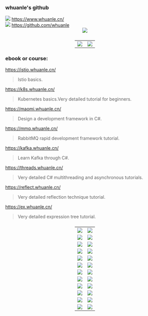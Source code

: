 ### whuanle's github

<div>
<a href="https://www.whuanle.cn/"><img src="https://img.shields.io/badge/Website-blue" /></a> <a href="https://www.whuanle.cn/">https://www.whuanle.cn/</a>
</div>

<div>
<a href="https://github.com/whuanle"><img src="https://img.shields.io/badge/Github-blue" /></a> <a href="https://www.whuanle.cn/">https://github.com/whuanle</a>
</div>



<div align="center"> <img src="https://github-profile-trophy.vercel.app/?username=whuanle" /> </div>

<table frame="void" style="display:flex;justify-content:center;" border="0">
    <tr>
        <td><img src="https://github-readme-stats.vercel.app/api/top-langs/?username=whuanle&layout=compact&langs_count=8&hide=html,css&exclude_repo=Shopsnweb-xf"/></td>
        <td ><img src="https://github-readme-stats.vercel.app/api?username=whuanle"/></td>
    </tr>
</table>

### ebook or course:

https://istio.whuanle.cn/

> Istio basics.

https://k8s.whuanle.cn/

> Kubernetes basics.Very detailed tutorial for beginners.

https://maomi.whuanle.cn/

> Design a development framework in C#.

https://mmq.whuanle.cn/

> RabbitMQ rapid development framework tutorial.

https://kafka.whuanle.cn/

> Learn Kafka through C#.

https://threads.whuanle.cn/

> Very detailed C# multithreading and asynchronous tutorials.

https://reflect.whuanle.cn/

> Very detailed reflection technique tutorial.

https://ex.whuanle.cn/

> Very detailed expression tree tutorial.



<table frame="void" style="display:flex;justify-content:center;" border="0">
    <tr>
        <td><a href="https://github.com/whuanle/maomi"><img src="https://github-readme-stats.vercel.app/api/pin/?username=whuanle&repo=maomi" /></a></td>
        <td><a href="https://github.com/whuanle/maomi_doc"><img src="https://github-readme-stats.vercel.app/api/pin/?username=whuanle&repo=maomi_doc" /></a></td>
    </tr>   
    <tr>
        <td><a href="https://github.com/whuanle/Maomi.MQ"><img src="https://github-readme-stats.vercel.app/api/pin/?username=whuanle&repo=Maomi.MQ" /></a></td>
        <td><a href="https://github.com/whuanle/learnrabbitmq"><img src="https://github-readme-stats.vercel.app/api/pin/?username=whuanle&repo=learnrabbitmq" /></a></td>
    </tr>
    <tr>
        <td><a href="https://github.com/whuanle/Maomi.Mapper"><img src="https://github-readme-stats.vercel.app/api/pin/?username=whuanle&repo=Maomi.Mapper" /></a></td>
        <td><a href="https://github.com/whuanle/learnkafka"><img src="https://github-readme-stats.vercel.app/api/pin/?username=whuanle&repo=learnkafka" /></a></td>
    </tr>
    <tr>
        <td><a href="https://github.com/whuanle/kubernetes"><img src="https://github-readme-stats.vercel.app/api/pin/?username=whuanle&repo=kubernetes" /></a></td>
        <td><a href="https://github.com/whuanle/istio_book"><img src="https://github-readme-stats.vercel.app/api/pin/?username=whuanle&repo=istio_book" /></a></td>
    </tr>
    <tr>
        <td><a href="https://github.com/whuanle/csharp_thread"><img src="https://github-readme-stats.vercel.app/api/pin/?username=whuanle&repo=csharp_thread" /></a></td>
        <td><a href="https://github.com/whuanle/Maomi.TTS"><img src="https://github-readme-stats.vercel.app/api/pin/?username=whuanle&repo=Maomi.TTS" /></a></td>
    </tr>
    <tr>
        <td><a href="https://github.com/whuanle/CsharpExpression"><img src="https://github-readme-stats.vercel.app/api/pin/?username=whuanle&repo=CsharpExpression" /></a></td>
        <td><a href="https://github.com/whuanle/FreeRedisI18n"><img src="https://github-readme-stats.vercel.app/api/pin/?username=whuanle&repo=FreeRedisI18n" /></a></td>
    </tr>
    <tr>
        <td><a href="https://github.com/whuanle/CZGL.CodeAnalysis"><img src="https://github-readme-stats.vercel.app/api/pin/?username=whuanle&repo=CZGL.CodeAnalysis" /></a></td>
        <td><a href="https://github.com/whuanle/CZGL.SystemInfo"><img src="https://github-readme-stats.vercel.app/api/pin/?username=whuanle&repo=CZGL.SystemInfo" /></a></td>
    </tr>
    <tr>
        <td><a href="https://github.com/whuanle/FreeRedisI18n"><img src="https://github-readme-stats.vercel.app/api/pin/?username=whuanle&repo=FreeRedisI18n" /></a></td>
        <td><a href="https://github.com/whuanle/CZGL.AliIoTClient"><img src="https://github-readme-stats.vercel.app/api/pin/?username=whuanle&repo=CZGL.AliIoTClient" /></a></td>
    </tr>
    <tr>
        <td><a href="https://github.com/whuanle/goioc"><img src="https://github-readme-stats.vercel.app/api/pin/?username=whuanle&repo=goioc" /></a></td>
        <td><a href="https://github.com/whuanle/csharp_aot_golang"><img src="https://github-readme-stats.vercel.app/api/pin/?username=whuanle&repo=csharp_aot_golang" /></a></td>
    </tr>
    <tr>
        <td><a href="https://github.com/whuanle/ddns-tencent"><img src="https://github-readme-stats.vercel.app/api/pin/?username=whuanle&repo=ddns-tencent" /></a></td>
        <td><a href="https://github.com/whuanle/goaspcore"><img src="https://github-readme-stats.vercel.app/api/pin/?username=whuanle&repo=goaspcore" /></a></td>
    </tr>
    <tr>
        <td><a href="https://github.com/whuanle/csharp_aot_golang"><img src="https://github-readme-stats.vercel.app/api/pin/?username=whuanle&repo=csharp_aot_golang" /></a></td>
        <td><a href="https://github.com/whuanle/CZGL.AOP"><img src="https://github-readme-stats.vercel.app/api/pin/?username=whuanle&repo=CZGL.AOP" /></a></td>
    </tr>
    <tr>
        <td><a href="https://github.com/whuanle/CZGL.UIBlazor"><img src="https://github-readme-stats.vercel.app/api/pin/?username=whuanle&repo=CZGL.UIBlazor" /></a></td>
        <td><a href="https://github.com/whuanle/CZGL.Flow"><img src="https://github-readme-stats.vercel.app/api/pin/?username=whuanle&repo=CZGL.Flow" /></a></td>
    </tr>
</table>

